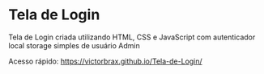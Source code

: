 # Tela de Login
 Tela de Login criada utilizando HTML, CSS e JavaScript com autenticador local storage simples de usuário Admin
 
 Acesso rápido: https://victorbrax.github.io/Tela-de-Login/
